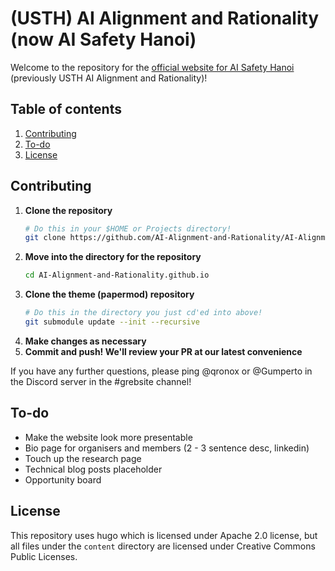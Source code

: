 # (USTH) AI Alignment and Rationality (now AI Safety Hanoi)
Welcome to the repository for the [official website for AI Safety Hanoi](https://ai-alignment-and-rationality.github.io/)
(previously USTH AI Alignment and Rationality)!

## Table of contents
1. [Contributing](#contributing)
2. [To-do](#to-do)
3. [License](#license)

## Contributing

1. **Clone the repository**
   ```bash
   # Do this in your $HOME or Projects directory!
   git clone https://github.com/AI-Alignment-and-Rationality/AI-Alignment-and-Rationality.github.io.git
   ```
2. **Move into the directory for the repository**
   ```bash
   cd AI-Alignment-and-Rationality.github.io
   ```
3. **Clone the theme (papermod) repository**
   ```bash
   # Do this in the directory you just cd'ed into above! 
   git submodule update --init --recursive
   ```
4. **Make changes as necessary**
5. **Commit and push! We'll review your PR at our latest convenience**

If you have any further questions, please ping @qronox or @Gumperto in 
the Discord server in the #grebsite channel!

## To-do
- Make the website look more presentable
- Bio page for organisers and members (2 - 3 sentence desc, linkedin)
- Touch up the research page
- Technical blog posts placeholder
- Opportunity board

## License

This repository uses hugo which is licensed under Apache 2.0 license, but all
files under the `content` directory are licensed under Creative Commons Public Licenses.
